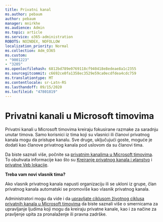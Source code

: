 ```yaml
---
title: Privatni kanal
ms.author: pebaum
author: pebaum
manager: mnirkhe
ms.audience: Admin
ms.topic: article
ms.service: o365-administration
ROBOTS: NOINDEX, NOFOLLOW
localization_priority: Normal
ms.collection: Adm_O365
ms.custom:
- "9001223"
- "3205"
ms.openlocfilehash: 6812bd789e0769118cf940418e8edeae8a1c2355
ms.sourcegitcommit: c6692ce0fa1358ec3529e59ca0ecdfdea4cdc759
ms.translationtype: MT
ms.contentlocale: sr-Latn-RS
ms.lasthandoff: 09/15/2020
ms.locfileid: "47801819"
---
```

# <a name="private-channels-in-microsoft-teams"></a>Privatni kanali u Microsoft timovima

Privatni kanali u Microsoft timovima kreiraju fokusirane razmake za saradnju unutar timova. Samo korisnici iz tima koji su vlasnici ili članovi privatnog kanala mogu da pristupe kanalu. Sve druge, uključujući goste, moguće je dodati kao članove privatnog kanala pod uslovom da su članovi tima.

Da biste saznali više, počnite sa [privatnim kanalima u Microsoft timovima](https://docs.microsoft.com/MicrosoftTeams/private-channels). To obuhvata informacije kao što su [Kreiranje privatnog kanala i иlanstvo](https://docs.microsoft.com/MicrosoftTeams/private-channels#private-channel-creation-and-membership) i [privatne Veb lokacije](https://docs.microsoft.com/MicrosoftTeams/private-channels#private-channel-sharepoint-sites).

**Treba vam novi vlasnik tima?**

Ako vlasnik privatnog kanala napusti organizaciju ili se ukloni iz grupe, član privatnog kanala automatski se promoviše kao vlasnik privatnog kanala.

Administratori mogu da vide i da [upravljate ciklusom životnog ciklusa privatnih kanala u Microsoft timovima](https://docs.microsoft.com/MicrosoftTeams/private-channels-life-cycle-management) da biste saznali više o smernicama za upravljanje ljudima koji mogu da kreiraju privatne kanale, kao i za načine za pravljenje upita za pronalaženje ili pravna zadrške.
